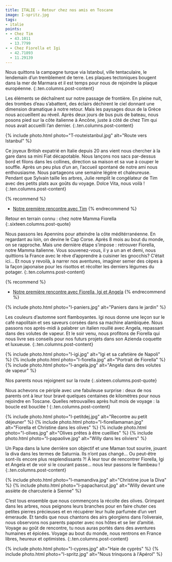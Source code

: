 ```yaml
---
title: ITALIE - Retour chez nos amis en Toscane
image: I-spritz.jpg
tags:
- italie
points:
- - Chez Tim
  - 43.1011
  - 13.7799
- - Chez Fiorella et Igi
  - 42.71893
  - 11.29139
---
```


Nous quittons la campagne turque via Istanbul, ville tentaculaire, le lendemain d’un tremblement de terre. Les plaques tectoniques bougent dans la mer de Marmara et il est temps pour nous de rejoindre la plaque européenne.
{:.ten.columns.post-content}  
<!--fin extrait-->

Les éléments se déchaînent sur notre passage de frontière. En pleine nuit, des trombes d’eau s’abattent, des éclairs déchirent le ciel donnant une dimension dramatique à notre retour. Mais les paysages doux de la Grèce nous accueillent au réveil. Après deux jours de bus puis de bateau, nous posons pied sur la côte italienne à Ancône, juste à côté de chez Tim qui nous avait accueilli l’an dernier.
{:.ten.columns.post-content}

{% include photo.html photo="T-routeistanbul.jpg" alt="Route vers Istanbul" %}

Ce joyeux British expatrié en Italie depuis 20 ans vient nous chercher à la gare dans sa mini Fiat décapotable. Nous lançons nos sacs par-dessus bord et filons dans les collines, direction sa maison et sa vue à couper le souffle. Après un peu plus d’un an, l’accueil spontané de notre ami nous enthousiasme. Nous partageons une semaine légère et chaleureuse. Pendant que Sylvain taille les arbres, Julie remplit le congélateur de Tim avec des petits plats aux goûts du voyage. Dolce Vita, nous voilà !
{:.ten.columns.post-content}

{% recommend %}
- [Notre première rencontre avec Tim](/voyages/2018/06/15/retour-italie-marche/)
{% endrecommend %}

Retour en terrain connu : chez notre Mamma Fiorella 
{:.sixteen.columns.post-quote}

Nous passons les Apennins pour atteindre la côte méditérranéenne. En regardant au loin, on devine le Cap Corse. Après 8 mois au bout du monde, on se rapproche. Mais une dernière étape s’impose : retrouver Fiorella, notre Mamma italienne. Vous souvenez-vous, il y a un an et demi, nous quittions la France avec le rêve d’apprendre à cuisiner les gnocchis? C’était ici... Et nous y revoilà, à narrer nos aventures, imaginer semer des cèpes à la façon japonaise pour les risottos et récolter les derniers légumes du potager.
{:.ten.columns.post-content}

{% recommend %}
- [Notre première rencontre avec Fiorella, Igi et Angela](/voyages/2018/05/01/toscane-fiorella-sienne/)
{% endrecommend %}

{% include photo.html photo="I-paniers.jpg" alt="Paniers dans le jardin" %}

Les couleurs d’automne sont flamboyantes. Igi nous donne une leçon sur le café napolitain et ses saveurs corsées dans sa machine alambiquée. Nous passons nos après-midi à palabrer un italien rouillé avec Angela, repassant dans des volutes de vapeur. Et le soir venu, nous profitons de Fiorella qui nous livre ses conseils pour nos futurs projets dans son Azienda coquette et luxueuse.
{:.ten.columns.post-content}

{% include photo.html photo="I-igi.jpg" alt="Igi et sa cafetière de Napoli" %}
{% include photo.html photo="I-fiorella.jpg" alt="Portrait de Fiorella" %}
{% include photo.html photo="I-angela.jpg" alt="Angela dans des volutes de vapeur" %}

Nos parents nous rejoignent sur la route
{:.sixteen.columns.post-quote}

Nous achevons ce périple avec une fabuleuse surprise : deux de nos parents ont à leur tour bravé quelques centaines de kilomètres pour nous rejoindre en Toscane. Quelles retrouvailles après huit mois de voyage : la boucle est bouclée !
{:.ten.columns.post-content}

{% include photo.html photo="I-petitdej.jpg" alt="Recontre au petit déjeuner" %}
{% include photo.html photo="I-fiorellamaman.jpg" alt="Fiorella et Christine dans les olives" %}
{% include photo.html photo="I-olives.jpg" alt="Olives prêtes à être cueillies" %}
{% include photo.html photo="I-papaolive.jpg" alt="Willy dans les oliviers" %}

Un Papa dans la lune derrière son objectif et une Maman tout sourire, jouant la diva dans les termes de Saturnia. Ils n’ont pas changé... Ou peut-être sont-ils encore plus resplendissants ?! À leur tour de rencontrer Fiorella, Igi et Angela et de voir si le courant passe... nous leur passons le flambeau !
{:.ten.columns.post-content}

{% include photo.html photo="I-mamandiva.jpg" alt="Christine joue la Diva" %}
{% include photo.html photo="I-papacharcut.jpg" alt="Willy devant une assiète de charcuterie à Sienne" %}

C’est tous ensemble que nous commençons la récolte des olives. Grimpant dans les arbres, nous peignons leurs branches pour en faire chuter ces petites pierres précieuses et en récupérer leur huile parfumée d’un vert émeraude. Et tandis que nous chantons des airs géorgiens dans l’oliveraie, nous observons nos parents papoter avec nos hôtes et se lier d’amitié. Voyage au goût de rencontre, tu nous auras portés dans des aventures humaines et épicées. Voyage au bout du monde, nous rentrons en France libres, heureux et optimistes.
{:.ten.columns.post-content}

{% include photo.html photo="I-cypres.jpg" alt="Haie de cyprès" %} 
{% include photo.html photo="I-spritz.jpg" alt="Nous trinquons à l'Apérol" %}
